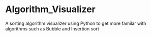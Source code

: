 # Algorithm_Visualizer
A sorting algorithm visualizer using Python to get more familar with algorithms such as Bubble and Insertion sort
